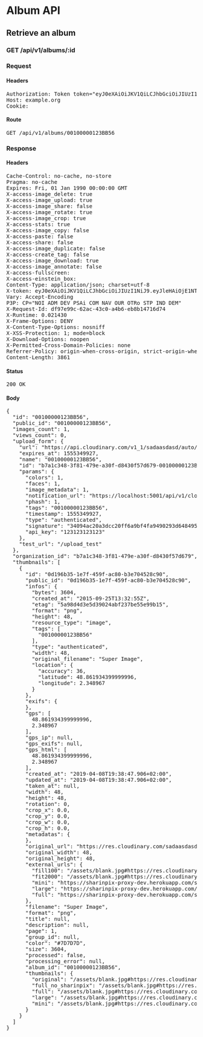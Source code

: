 # Album API

## Retrieve an album

### GET /api/v1/albums/:id
### Request

#### Headers

<pre>Authorization: Token token=&quot;eyJ0eXAiOiJKV1QiLCJhbGciOiJIUzI1NiJ9.eyJleHAiOjE1NTQ3NTk1MjcsImlhdCI6MTU1NDc0NTEyNywidXNlcl9pZCI6ImU3YTRmMTFjLTc5N2QtNDY3MS1iNDZlLWQ3OGI0YTEzNjExNiIsImFiaWxpdGllcyI6e319.EGGoIWpeQhIMD0I6V0fhKFlZV6uBq5HBvgHC6XgqDi0&quot;
Host: example.org
Cookie: </pre>

#### Route

<pre>GET /api/v1/albums/00100000123BB56</pre>

### Response

#### Headers

<pre>Cache-Control: no-cache, no-store
Pragma: no-cache
Expires: Fri, 01 Jan 1990 00:00:00 GMT
X-access-image_delete: true
X-access-image_upload: true
X-access-image_share: false
X-access-image_rotate: true
X-access-image_crop: true
X-access-stats: true
X-access-image_copy: false
X-access-paste: false
X-access-share: false
X-access-image_duplicate: false
X-access-create_tag: false
X-access-image_download: true
X-access-image_annotate: false
X-access-fullscreen: 
X-access-einstein_box: 
Content-Type: application/json; charset=utf-8
X-token: eyJ0eXAiOiJKV1QiLCJhbGciOiJIUzI1NiJ9.eyJleHAiOjE1NTQ3NTk1MjcsImlhdCI6MTU1NDc0NTEyNywidXNlcl9pZCI6ImU3YTRmMTFjLTc5N2QtNDY3MS1iNDZlLWQ3OGI0YTEzNjExNiIsImFiaWxpdGllcyI6e319.EGGoIWpeQhIMD0I6V0fhKFlZV6uBq5HBvgHC6XgqDi0
Vary: Accept-Encoding
P3P: CP=&quot;NOI ADM DEV PSAi COM NAV OUR OTRo STP IND DEM&quot;
X-Request-Id: df97e99c-62ac-43c0-a4b6-eb8b14716d74
X-Runtime: 0.021430
X-Frame-Options: DENY
X-Content-Type-Options: nosniff
X-XSS-Protection: 1; mode=block
X-Download-Options: noopen
X-Permitted-Cross-Domain-Policies: none
Referrer-Policy: origin-when-cross-origin, strict-origin-when-cross-origin
Content-Length: 3861</pre>

#### Status

<pre>200 OK</pre>

#### Body

<pre>{
  "id": "00100000123BB56",
  "public_id": "00100000123BB56",
  "images_count": 1,
  "views_count": 0,
  "upload_form": {
    "url": "https://api.cloudinary.com/v1_1/sadaasdasd/auto/upload",
    "expires_at": 1555349927,
    "name": "00100000123BB56",
    "id": "b7a1c348-3f81-479e-a30f-d8430f57d679-00100000123BB56",
    "params": {
      "colors": 1,
      "faces": 1,
      "image_metadata": 1,
      "notification_url": "https://localhost:5001/api/v1/cloudinary?token=eyJ0eXAiOiJKV1QiLCJhbGciOiJIUzI1NiJ9.eyJleHAiOjE1NTQ3NTk1MjcsImlhdCI6MTU1NDc0NTEyNywidXNlcl9pZCI6ImU3YTRmMTFjLTc5N2QtNDY3MS1iNDZlLWQ3OGI0YTEzNjExNiIsImFsYnVtX2lkIjoiMDAxMDAwMDAxMjNCQjU2Iiwib3JnYW5pemF0aW9uX2lkIjoiYjdhMWMzNDgtM2Y4MS00NzllLWEzMGYtZDg0MzBmNTdkNjc5In0.cGOcmRvW3B3gQzFEtWYaBv9sXTw4D1h89GrWmcIcOyo",
      "phash": 1,
      "tags": "00100000123BB56",
      "timestamp": 1555349927,
      "type": "authenticated",
      "signature": "34094ac20a3dcc20ff6a9bf4fa9490293d648495",
      "api_key": "123123123123"
    },
    "test_url": "/upload_test"
  },
  "organization_id": "b7a1c348-3f81-479e-a30f-d8430f57d679",
  "thumbnails": [
    {
      "id": "0d196b35-1e7f-459f-ac80-b3e704528c90",
      "public_id": "0d196b35-1e7f-459f-ac80-b3e704528c90",
      "infos": {
        "bytes": 3604,
        "created_at": "2015-09-25T13:32:55Z",
        "etag": "5a98d4d3e5d39024abf237be55e99b15",
        "format": "png",
        "height": 48,
        "resource_type": "image",
        "tags": [
          "00100000123BB56"
        ],
        "type": "authenticated",
        "width": 48,
        "original_filename": "Super Image",
        "location": {
          "accuracy": 36,
          "latitude": 48.861934399999996,
          "longitude": 2.348967
        }
      },
      "exifs": {
      },
      "gps": [
        48.861934399999996,
        2.348967
      ],
      "gps_ip": null,
      "gps_exifs": null,
      "gps_html": [
        48.861934399999996,
        2.348967
      ],
      "created_at": "2019-04-08T19:38:47.906+02:00",
      "updated_at": "2019-04-08T19:38:47.906+02:00",
      "taken_at": null,
      "width": 48,
      "height": 48,
      "rotation": 0,
      "crop_x": 0.0,
      "crop_y": 0.0,
      "crop_w": 0.0,
      "crop_h": 0.0,
      "metadatas": {
      },
      "original_url": "https://res.cloudinary.com/sadaasdasd/image/authenticated/s--PozO8tAm--/fl_attachment/v123123/e514ce2a76aa.jpg",
      "original_width": 48,
      "original_height": 48,
      "external_urls": {
        "fill100": "/assets/blank.jpg#https://res.cloudinary.com/sadaasdasd/image/authenticated/s--dHoq6QIy--/c_fit,w_300/v123123/e514ce2a76aa.jpg",
        "fit2000": "/assets/blank.jpg#https://res.cloudinary.com/sadaasdasd/image/authenticated/s--HEIiy1R7--/c_fit,h_2000,w_2000/v123123/e514ce2a76aa.jpg",
        "mini": "https://sharinpix-proxy-dev.herokuapp.com/super-image.png?s=1336e8f&url=localhost/images/0d196b35-1e7f-459f-ac80-b3e704528c90/thumbnails/mini-829acac0d09.jpg",
        "large": "https://sharinpix-proxy-dev.herokuapp.com/super-image.png?s=f02976f&url=localhost/images/0d196b35-1e7f-459f-ac80-b3e704528c90/thumbnails/thumbnail-f2f12b2d110.jpg",
        "full": "https://sharinpix-proxy-dev.herokuapp.com/super-image.png?s=7a4d717&url=localhost/images/0d196b35-1e7f-459f-ac80-b3e704528c90/thumbnails/full-76867a05ab7.jpg"
      },
      "filename": "Super Image",
      "format": "png",
      "title": null,
      "description": null,
      "page": 1,
      "group_id": null,
      "color": "#7D7D7D",
      "size": 3604,
      "processed": false,
      "processing_error": null,
      "album_id": "00100000123BB56",
      "thumbnails": {
        "original": "/assets/blank.jpg#https://res.cloudinary.com/sadaasdasd/image/authenticated/s--B84lQ-6r--/fl_attachment/dpr_auto,q_auto,f_auto/v123123/e514ce2a76aa.jpg",
        "full_no_sharinpix": "/assets/blank.jpg#https://res.cloudinary.com/sadaasdasd/image/authenticated/s--mTS7JHb2--/c_fit,h_1920,w_1920/fl_attachment/dpr_auto,q_auto,f_auto/v123123/e514ce2a76aa.jpg",
        "full": "/assets/blank.jpg#https://res.cloudinary.com/sadaasdasd/image/authenticated/s--mTS7JHb2--/c_fit,h_1920,w_1920/fl_attachment/dpr_auto,q_auto,f_auto/v123123/e514ce2a76aa.jpg",
        "large": "/assets/blank.jpg#https://res.cloudinary.com/sadaasdasd/image/authenticated/s--5b3IqTk8--/c_fit,h_1920,w_1920/c_fill,h_200,w_200/fl_attachment/dpr_auto,q_auto,f_auto/v123123/e514ce2a76aa.jpg",
        "mini": "/assets/blank.jpg#https://res.cloudinary.com/sadaasdasd/image/authenticated/s--RoZ0FUvB--/c_fit,h_1920,w_1920/c_fill,h_100,w_100/fl_attachment/dpr_auto,q_auto,f_auto/v123123/e514ce2a76aa.jpg"
      }
    }
  ]
}</pre>
